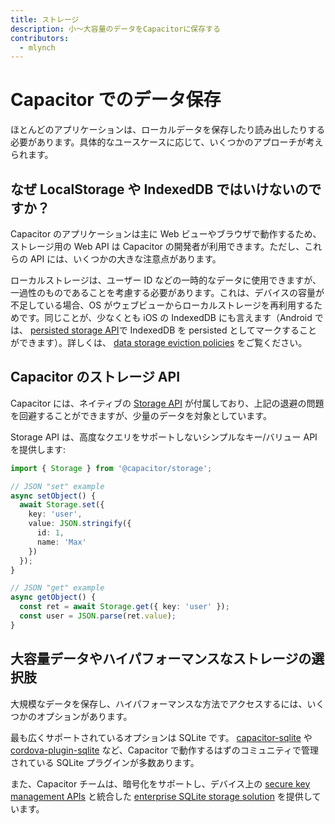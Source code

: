 ```yaml
---
title: ストレージ
description: 小～大容量のデータをCapacitorに保存する
contributors:
  - mlynch
---
```


# Capacitor でのデータ保存

ほとんどのアプリケーションは、ローカルデータを保存したり読み出したりする必要があります。具体的なユースケースに応じて、いくつかのアプローチが考えられます。

## なぜ LocalStorage や IndexedDB ではいけないのですか？

Capacitor のアプリケーションは主に Web ビューやブラウザで動作するため、ストレージ用の Web API は Capacitor の開発者が利用できます。ただし、これらの API には、いくつかの大きな注意点があります。

ローカルストレージは、ユーザー ID などの一時的なデータに使用できますが、一過性のものであることを考慮する必要があります。これは、デバイスの容量が不足している場合、OS がウェブビューからローカルストレージを再利用するためです。同じことが、少なくとも iOS の IndexedDB にも言えます（Android では、 [persisted storage API](https://web.dev/persistent-storage/)で IndexedDB を persisted としてマークすることができます）。詳しくは、 [data storage eviction policies](https://developer.mozilla.org/en-US/docs/Web/API/IndexedDB_API/Browser_storage_limits_and_eviction_criteria) をご覧ください。

## Capacitor のストレージ API

Capacitor には、ネイティブの [Storage API](/docs/apis/storage) が付属しており、上記の退避の問題を回避することができますが、少量のデータを対象としています。

Storage API は、高度なクエリをサポートしないシンプルなキー/バリュー API を提供します:

```typescript
import { Storage } from '@capacitor/storage';

// JSON "set" example
async setObject() {
  await Storage.set({
    key: 'user',
    value: JSON.stringify({
      id: 1,
      name: 'Max'
    })
  });
}

// JSON "get" example
async getObject() {
  const ret = await Storage.get({ key: 'user' });
  const user = JSON.parse(ret.value);
}
```

## 大容量データやハイパフォーマンスなストレージの選択肢

大規模なデータを保存し、ハイパフォーマンスな方法でアクセスするには、いくつかのオプションがあります。

最も広くサポートされているオプションは SQLite です。 [capacitor-sqlite](https://github.com/jepiqueau/capacitor-sqlite) や [cordova-plugin-sqlite](https://github.com/xpbrew/cordova-sqlite-storage) など、Capacitor で動作するはずのコミュニティで管理されている SQLite プラグインが多数あります。

また、Capacitor チームは、暗号化をサポートし、デバイス上の [secure key management APIs](https://ionicframework.com/enterprise/identity-vault) と統合した [enterprise SQLite storage solution](https://ionicframework.com/enterprise/offline-storage) を提供しています。

